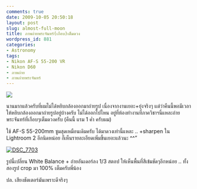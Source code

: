 ```yaml
---
comments: true
date: 2009-10-05 20:50:18
layout: post
slug: almost-full-moon
title: ภาพถ่ายพระจันทร์(เกือบ)เต็มดวง
wordpress_id: 881
categories:
- Astronomy
tags:
- Nikon AF-S 55-200 VR
- Nikon D60
- ภาพถ่าย
- ภาพภ่ายพระจันทร์
---
```


[![](http://www.armno.in.th/wp-content/uploads/ba5eba3351bd_121AD/DSC_7708_thumb.jpg)](http://www.armno.in.th/wp-content/uploads/ba5eba3351bd_121AD/DSC_7708.jpg)



นานมากแล้วครับที่ผมไม่ได้หยิบกล้องออกมาถ่ายรูป เนื่องจากงานเยอะ+ยุ่งจริงๆ แต่ว่าคืนนี้พอมีเวลาให้หยิบกล้องออกมาถ่ายรูปอยู่บ้างครับ ไม่ได้ออกไปไหน อยู่ที่ห้องทำงานที่ภาควิชาฯนี่แหละถ่าย พระจันทร์ที่เกือบๆเต็มดวงครับ (คืนนี้ แรม 1 ค่ำ ครับผม)



ใช้ AF-S 55-200mm ซูมสุดเหมือนเดิมครับ ได้มาดวงเท่านี้แหละ .. +sharpen ใน Lightroom 2 อีกนิดหน่อย ก็เห็นรายละเอียดเพิ่มขึ้นเยอะแล้วนะ ^^”



[![DSC_7703](http://www.armno.in.th/wp-content/uploads/ba5eba3351bd_121AD/DSC_7703_thumb.jpg)](http://www.armno.in.th/wp-content/uploads/ba5eba3351bd_121AD/DSC_7703.jpg)



รูปนี้เปลี่ยน White Balance + ถ่ายอันเดอร์ลง 1/3 สตอป ให้เห็นพื้นที่สีเข้มชัดๆอีกหน่อย .. ทั้งสองรูป crop มา 100% เต็มครับพี่น้อง



ปล. เสียงชัตเตอร์มันเพราะดีจริงๆ
